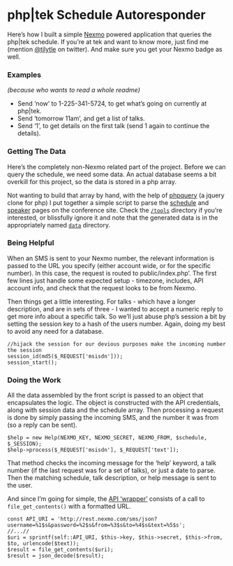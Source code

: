 # php|tek Schedule Autoresponder
Here’s how I built a simple [Nexmo](http://nexmo.com) powered application that queries the php|tek schedule. If you’re at tek and want to know more, just find me (mention [@tjlytle](https://twitter.com/#!/tjlytle) on twitter). And make sure you get your Nexmo badge as well.

### Examples 
*(because who wants to read a whole readme)*

* Send ‘now’ to 1-225-341-5724, to get what’s going on currently at php|tek.
* Send ‘tomorrow 11am’, and get a list of talks.
* Send ‘1’, to get details on the first talk (send 1 again to continue the details).

### Getting The Data
Here’s the completely non-Nexmo related part of the project. Before we can query the schedule, we need some data. An actual database seems a bit overkill for this project, so the data is stored in a php array. 

Not wanting to build that array by hand, with the help of [phpquery](https://github.com/TobiaszCudnik/phpquery) (a jquery clone for php) I put together a simple script to parse the [schedule](https://github.com/TobiaszCudnik/phpquery) and [speaker](http://tek12.phparch.com/talks/) pages on the conference site. Check the [`/tools`](https://github.com/Nexmo/TekHelp/blob/master/tools/schedule.php) directory if you’re interested, or blissfully ignore it and note that the generated data is in the appropriately named [`data`](https://github.com/Nexmo/TekHelp/tree/master/data) directory.

### Being Helpful
When an SMS is sent to your Nexmo number, the relevant information is passed to the URL you specify (either account wide, or for the specific number). In this case, the request is routed to public/index.php’. The first few lines just handle some expected setup - timezone, includes, API account info, and check that the request looks to be from Nexmo.

Then things get a little interesting. For talks - which have a longer description, and are in sets of three - I wanted to accept a numeric reply to get more info about a specific talk. So we’ll just abuse php’s session a bit by setting the session key to a hash of the users number. Again, doing my best to avoid any need for a database.

    //hijack the session for our devious purposes make the incoming number the session
    session_id(md5($_REQUEST['msisdn']));
    session_start();

### Doing the Work
All the data assembled by the front script is passed to an object that encapsulates the logic. The object is constructed with the API credentials, along with session data and the schedule array. Then processing a request is done by simply passing the incoming SMS, and the number it was from (so a reply can be sent).

    $help = new Help(NEXMO_KEY, NEXMO_SECRET, NEXMO_FROM, $schedule, $_SESSION);
    $help->process($_REQUEST['msisdn'], $_REQUEST['text']);

That method checks the incoming message for the ‘help’ keyword, a talk number (if the last request was for a set of talks), or just a date to parse. Then the matching schedule, talk description, or help message is sent to the user.

And since I’m going for simple, the [API ‘wrapper’](https://github.com/Nexmo/TekHelp/blob/master/library/help.php#L174) consists of a call to `file_get_contents()` with a formatted URL.

    const API_URI = 'http://rest.nexmo.com/sms/json?username=%1$s&password=%2$s&from=%3$s&to=%4$s&text=%5$s';
    //...//
    $uri = sprintf(self::API_URI, $this->key, $this->secret, $this->from, $to, urlencode($text));
    $result = file_get_contents($uri);
    $result = json_decode($result);

